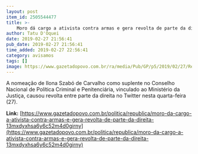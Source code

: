 ```yaml
---
layout: post
item_id: 2505544477
title: >-
    Moro dá cargo a ativista contra armas e gera revolta de parte da direita
author: Tatu D'Oquei
date: 2019-02-27 21:56:41
pub_date: 2019-02-27 21:56:41
time_added: 2019-02-27 22:56:41
category: avisamos
tags: []
image: https://www.gazetadopovo.com.br/ra/media/Pub/GP/p5/2019/02/27/Republica/Imagens/Cortadas/Ilona-ID000002-1200x800@GP-Web.png
---
```


A nomeação de Ilona Szabó de Carvalho como suplente no Conselho Nacional de Política Criminal e Penitenciária, vinculado ao Ministério da Justiça, causou revolta entre parte da direita no Twitter nesta quarta-feira (27).

**Link:** [https://www.gazetadopovo.com.br/politica/republica/moro-da-cargo-a-ativista-contra-armas-e-gera-revolta-de-parte-da-direita-13mxdyxhsa6y6c52m4d0girny](https://www.gazetadopovo.com.br/politica/republica/moro-da-cargo-a-ativista-contra-armas-e-gera-revolta-de-parte-da-direita-13mxdyxhsa6y6c52m4d0girny)

